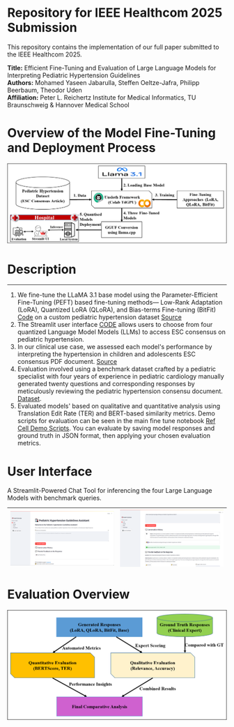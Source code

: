 # Repository for IEEE Healthcom 2025 Submission  

This repository contains the implementation of our full paper submitted to the IEEE Healthcom 2025.  

**Title:** Efficient Fine-Tuning and Evaluation of Large Language Models for Interpreting Pediatric Hypertension Guidelines  
**Authors:** Mohamed Yaseen Jabarulla, Steffen Oeltze-Jafra, Philipp Beerbaum, Theodor Uden  
**Affiliation:** Peter L. Reichertz Institute for Medical Informatics, TU Braunschweig & Hannover Medical School  

# Overview of the Model Fine-Tuning and Deployment Process
![Image1](https://github.com/yaseen28/hypert-ai/blob/main/Screenshots/Overview.png)

# Description
------------------------------------------------------------------------------
1. We fine-tune the LLaMA 3.1 base model using the Parameter-Efficient Fine-Tuning (PEFT) based fine-tuning methods— Low-Rank Adaptation (LoRA), Quantized LoRA (QLoRA), and Bias-terms Fine-tuning (BitFit) [Code](https://github.com/yaseen28/hypert-ai/blob/main/Main_Finetune_Unsloth.ipynb) on a custom pediatric hypertension dataset [Source](https://github.com/yaseen28/hypert-ai/tree/main/Dataset)
2. The Streamlit user interface [CODE](https://github.com/yaseen28/hypert-ai/blob/main/streamlit_UI.py) allows users to choose from four quantized Language Model Models (LLMs) to access ESC consensus on pediatric hypertension.
4. In our clinical use case, we assessed each model's performance by interpreting the hypertension in children and adolescents ESC consensus PDF document. [Source](https://academic.oup.com/eurheartj/article/43/35/3290/6633855)<br/>
3. Evaluation involved using a benchmark dataset crafted by a pediatric specialist with four years of experience in pediatric cardiology manually generated twenty questions and corresponding responses by meticulously reviewing the pediatric hypertension consensu document.  [Dataset](https://github.com/yaseen28/hypert-ai/tree/main/Benchmark_Dataset).
4. Evaluated models' based on qualitative and quantitative analysis using Translation Edit Rate (TER) and BERT-based similarity metrics. Demo scripts for evaluation can be seen in the main fine tune notebook [Ref Cell Demo Scripts](https://github.com/yaseen28/hypert-ai/blob/main/Main_Finetune_Unsloth.ipynb). You can evaluate by saving model responses and ground truth in JSON format, then applying your chosen evaluation metrics.

# User Interface
A Streamlit-Powered Chat Tool for inferencing the four Large Language Models with benchmark queries.

|![Image1](https://github.com/yaseen28/hypert-ai/blob/main/Screenshots/Interface.png?raw=true) | ![Image2](https://github.com/yaseen28/hypert-ai/blob/main/Screenshots/Interface2.png?raw=true) |
|:---:|:---:|

# Evaluation Overview

![Image1](https://github.com/yaseen28/hypert-ai/blob/main/Screenshots/Evaluation.png?raw=true)
